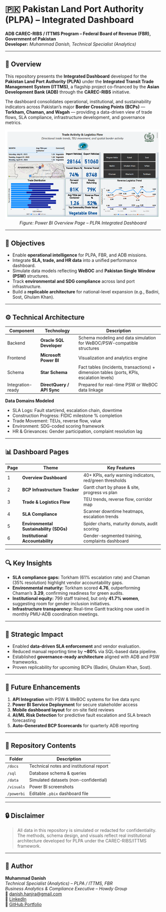 # 🇵🇰 Pakistan Land Port Authority (PLPA) – Integrated Dashboard
**ADB CAREC-RIBS / ITTMS Program – Federal Board of Revenue (FBR), Government of Pakistan**  
**Developer:** *Muhammad Danish, Technical Specialist (Analytics)*   

---

## 📘 Overview
This repository presents the **Integrated Dashboard** developed for the **Pakistan Land Port Authority (PLPA)** under the **Integrated Transit Trade Management System (ITTMS)**, a flagship project co-financed by the **Asian Development Bank (ADB)** through the **CAREC-RIBS** initiative.  

The dashboard consolidates operational, institutional, and sustainability indicators across Pakistan’s major **Border Crossing Points (BCPs)** — **Torkham, Chaman, and Wagah** — providing a data-driven view of trade flows, SLA compliance, infrastructure development, and governance metrics.

<p align="center">
  <img src="visuals/1.png" width="750"/>
  <br>
  <em>Figure: Power BI Overview Page – PLPA Integrated Dashboard</em>
</p>


---

## 🎯 Objectives
- Enable **operational intelligence** for PLPA, FBR, and ADB missions.
- Integrate **SLA, trade, and HR data** into a unified performance dashboard.
- Simulate data models reflecting **WeBOC** and **Pakistan Single Window (PSW)** structures.
- Track **environmental and SDG compliance** across land port infrastructure.
- Build a **replicable architecture** for national-level expansion (e.g., Badini, Sost, Ghulam Khan).

---

## ⚙️ Technical Architecture
| Component | Technology | Description |
|------------|-------------|--------------|
| Backend | **Oracle SQL Developer** | Schema modeling and data simulation for WeBOC/PSW-compatible structures |
| Frontend | **Microsoft Power BI** | Visualization and analytics engine |
| Schema | **Star Schema** | Fact tables (incidents, transactions) + dimension tables (ports, KPIs, escalation levels) |
| Integration-ready | **DirectQuery / API Sync** | Prepared for real-time PSW or WeBOC data linkage |

**Data Domains Modeled**
- SLA Logs: Fault start/end, escalation chain, downtime
- Construction Progress: FIDIC milestone % completion
- Trade Movement: TEUs, reverse flow, value
- Environment: SDG-coded scoring framework
- HR & Grievances: Gender participation, complaint resolution lag

---

## 📊 Dashboard Pages
| Page | Theme | Key Features |
|------|--------|---------------|
| 1 | **Overview Dashboard** | 40+ KPIs, early warning indicators, red/green thresholds |
| 2 | **BCP Infrastructure Tracker** | Gantt chart by phase & site, progress vs plan |
| 3 | **Trade & Logistics Flow** | TEU trends, reverse flow, corridor map |
| 4 | **SLA Compliance** | Scanner downtime heatmaps, escalation trends |
| 5 | **Environmental Sustainability (SDGs)** | Spider charts, maturity donuts, audit scoring |
| 6 | **Institutional Accountability** | Gender-segmented training, complaints dashboard |

---

## 🔍 Key Insights
- **SLA compliance gaps:** Torkham (61% escalation rate) and Chaman (35% resolution) highlight vendor accountability gaps.  
- **Environmental maturity:** Torkham scored **4.76**, outperforming Chaman’s **3.29**, confirming readiness for green audits.  
- **Institutional equity:** 799 staff trained, but only **41.7% women**, suggesting room for gender inclusion initiatives.  
- **Infrastructure transparency:** Real-time Gantt tracking now used in monthly PMU-ADB coordination meetings.

---

## 🚀 Strategic Impact
- Enabled **data-driven SLA enforcement** and vendor evaluation.
- Reduced manual reporting time by **~80%** via SQL-based data pipeline.
- Established **governance-ready architecture** aligned with ADB and PSW frameworks.
- Proven replicability for upcoming BCPs (Badini, Ghulam Khan, Sost).

---

## 🧠 Future Enhancements
1. **API Integration** with PSW & WeBOC systems for live data sync  
2. **Power BI Service Deployment** for secure stakeholder access  
3. **Mobile dashboard layout** for on-site field reviews  
4. **AI/ML Risk Detection** for predictive fault escalation and SLA breach forecasting  
5. **Auto-Generated BCP Scorecards** for quarterly ADB reporting

---

## 📂 Repository Contents
| Folder | Description |
|--------|--------------|
| `/docs` | Technical notes and institutional report |
| `/sql` | Database schema & queries |
| `/data` | Simulated datasets (non-confidential) |
| `/visuals` | Power BI screenshots |
| `/powerbi` | Editable `.pbix` dashboard file |

---

## 🔒 Disclaimer
> All data in this repository is simulated or redacted for confidentiality.  
> The methods, schema design, and visuals reflect real institutional architecture developed for PLPA under the CAREC-RIBS/ITTMS framework.

---

## 👤 Author
**Muhammad Danish**  
*Technical Specialist (Analytics) – PLPA / ITTMS, FBR*  
*Business Analytics & Compliance Executive – Howdy Group*  
📧 danish.hanjra@gmail.com  
🔗 [LinkedIn](https://www.linkedin.com/in/chdanish7)  
🧮 [GitHub Portfolio](https://github.com/danyboycr)
